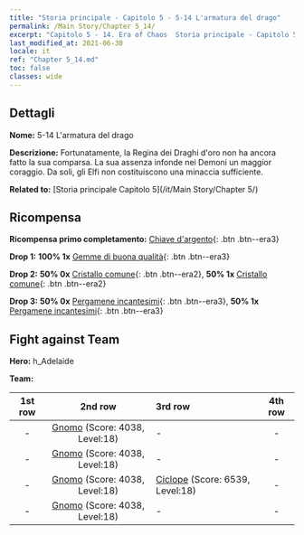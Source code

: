 ```yaml
---
title: "Storia principale - Capitolo 5 - 5-14 L'armatura del drago"
permalink: /Main Story/Chapter 5_14/
excerpt: "Capitolo 5 - 14. Era of Chaos  Storia principale - Capitolo 5_14. 5-14 L'armatura del drago"
last_modified_at: 2021-06-30
locale: it
ref: "Chapter 5_14.md"
toc: false
classes: wide
---
```


## Dettagli

 **Nome:** 5-14 L'armatura del drago

 **Descrizione:** Fortunatamente, la Regina dei Draghi d'oro non ha ancora fatto la sua comparsa. La sua assenza infonde nei Demoni un maggior coraggio. Da soli, gli Elfi non costituiscono una minaccia sufficiente.

 **Related to:** [Storia principale Capitolo 5](/it/Main Story/Chapter 5/)

## Ricompensa

 **Ricompensa primo completamento:** [Chiave d'argento](/ItemsIT/con_693/){: .btn .btn--era3}

 **Drop 1:** **100% 1x** [Gemme di buona qualità](/ItemsIT/mat_16/){: .btn .btn--era3}

 **Drop 2:** **50% 0x** [Cristallo comune](/ItemsIT/mat_11/){: .btn .btn--era2}, **50% 1x** [Cristallo comune](/ItemsIT/mat_11/){: .btn .btn--era2}

 **Drop 3:** **50% 0x** [Pergamene incantesimi](/ItemsIT/con_694/){: .btn .btn--era3}, **50% 1x** [Pergamene incantesimi](/ItemsIT/con_694/){: .btn .btn--era3}


## Fight against Team
 **Hero:** h_Adelaide

 **Team:**


  | 1st row | 2nd row | 3rd row | 4th row |
  |:----:|:----:|:----|:----:|
  | - | [Gnomo](/it/units/Dwarf/) (Score: 4038, Level:18)  | - | - |
  | - | [Gnomo](/it/units/Dwarf/) (Score: 4038, Level:18)  | - | - |
  | - | [Gnomo](/it/units/Dwarf/) (Score: 4038, Level:18)  | [Ciclope](/it/units/Cyclops/) (Score: 6539, Level:18)  | - |
  | - | [Gnomo](/it/units/Dwarf/) (Score: 4038, Level:18)  | - | - |


